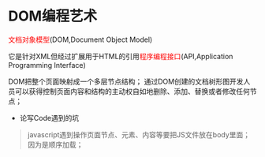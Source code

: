 # DOM编程艺术

<span style= "color:red;">文档对象模型</span>(DOM,Document Object Model)

它是针对XML但经过扩展用于HTML的引用<span style="color:red">程序编程接口</span>(API,Application Programming Interface)

DOM把整个页面映射成一个多层节点结构；
通过DOM创建的文档树形图开发人员可以获得控制页面内容和结构的主动权自如地删除、添加、替换或者修改任何节点；

- 论写Code遇到的坑
>javascript遇到操作页面节点、元素、内容等要把JS文件放在body里面；因为是顺序加载；